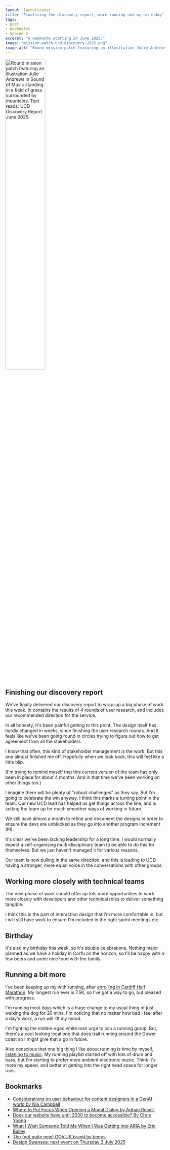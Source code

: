 ```yaml
---
layout: layouts/post
title: "Finalising the discovery report, more running and my birthday"
tags:
- post
- Weeknotes
- Season 2
excerpt: "A weeknote starting 24 June 2025."
image: "mission-patch-ucd-discovery-2025.png"
image-alt: "Round mission patch featuring an illustration Julie Andrews in Sound of Music standing in a field of grass surrounded by mountains. Text reads: UCD Discovery Report June 2025."
--- 
```


<img src="/images/mission-patch-ucd-discovery-2025.png" alt="Round mission patch featuring an illustration Julie Andrews in Sound of Music standing in a field of grass surrounded by mountains. Text reads: UCD Discovery Report June 2025." style="width:50%">

## Finishing our discovery report

We've finally delivered our discovery report to wrap-up a big phase of work this week. In contains the results of 4 rounds of user research, and includes our recommended direction for the service.

In all honesty, it's been painful getting to this point. The design itself has hardly changed in weeks, since finishing the user research rounds. And it feels like we've been going round in circles trying to figure out how to get agreement from all the stakeholders.

I know that often, this kind of stakeholder management *is* the work. But this one almost finished me off. Hopefully when we look back, this will feel like a little blip.

(I'm trying to remind myself that this current version of the team has only been in place for about 4 months. And in that time we've been working on other things too.)

I imagine there will be plenty of "robust challenges" as they say. But I'm going to celebrate the win anyway. I think this marks a turning point in the team. Our new UCD lead has helped us get things across the line, and is setting the team up for much smoother ways of working in future.

We still have almost a month to refine and document the designs in order to ensure the devs are unblocked as they go into another program increment (PI).

It's clear we've been lacking leadership for a long time. I would normally expect a self-organising multi-disciplinary  team to be able to do this for themselves. But we just haven't managed it for various reasons.

Our team is now pulling in the same direction, and this is leading to UCD having a stronger, more equal voice in the conversations with other groups.

## Working more closely with technical teams

The next phase of work should offer up lots more opportunities to work more closely with developers and other technical roles to deliver something tangible.

I think this is the part of interaction design that I'm more comfortable in, but I will still have work to ensure I'm included in the right sprint meetings etc.

## Birthday

It's also my birthday this week, so it's double celebrations. Nothing major planned as we have a holiday in Corfu on the horizon, so I'll be happy with a few beers and some nice food with the family.

## Running a bit more

I've been keeping up my with running, after [enrolling in Cardiff Half Marathon](https://cardiffhalf25.enthuse.com/pf/benjy-stanton). My longest run ever is 7.5K, so I've got a way to go, but pleased with progress.

I'm running most days which is a huge change to my usual thing of just walking the dog for 20 mins. I'm noticing that no matter how bad I feel after a day's work, a run will lift my mood.

I'm fighting the middle-aged white man urge to join a running group. But, there's a cool looking local one that does trail running around the Gower coast so I might give that a go in future.

Also conscious that one big thing I like about running is time by myself, [listening to music](https://open.spotify.com/playlist/7wcgCdEMGsVH41JoPiaTXi?si=qAX9uDHsTWidFQxP_O8dxA). My running playlist started off with lots of drum and bass, but I'm starting to prefer more ambient electronic music. Think it's more my speed, and better at getting into the right head space for longer runs.

## Bookmarks

- [Considerations on user behaviour for content designers in a GenAI world by Nia Campbell](https://medium.com/@niacampbell/some-considerations-for-content-designers-in-a-genai-world-9d96cc53612f)
- [Where to Put Focus When Opening a Modal Dialog by Adrian Roselli](https://adrianroselli.com/2025/06/where-to-put-focus-when-opening-a-modal-dialog.html)
- [Does our website have until 2030 to become accessible? By Chris Yoong](https://chrisyoong.com/blog/eaa-does-our-website-have-until-2023)
- [What I Wish Someone Told Me When I Was Getting Into ARIA by Eric Bailey](https://www.smashingmagazine.com/2025/06/what-i-wish-someone-told-me-aria/)
- [The (not quite new) GOV.UK brand by beeps](https://beeps.website/blog/2025-06-25-the-not-quite-new-govuk-brand/)
- [Design Swansea: next event on Thursday 3 July 2025](https://www.designswansea.uk/)